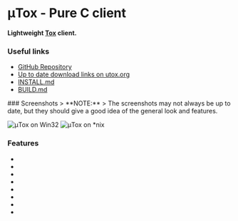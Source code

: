# μTox - Pure C client
**Lightweight [Tox](https://github.com/irungentoo/ProjectTox-Core) client.**

<div class="container-fluid">
  <div class="row">
    <div class="col-xs-6 col-md-5" markdown="1">
      <h3>Useful links</h3>
      <ul>
        <li><a href="https://github.com/notsecure/uTox">GitHub Repository</a></li>
        <li><a href="http://utox.org">Up to date download links on utox.org</a></li>
        <li><a href="https://github.com/notsecure/uTox/blob/master/docs/INSTALL.md">INSTALL.md</a></li>
        <li><a href="https://github.com/notsecure/uTox/blob/master/docs/BUILD.md">BUILD.md</a></li>
      </ul>
    </div>
    <div class="col-xs-12 col-md-7" markdown="1">
### Screenshots
> **NOTE:**
> The screenshots may not always be up to date, but they should give a good idea of the general look and features.

![μTox on Win32](https://raw.github.com/notsecure/uTox/master/images/uTox-win32.png "μTox running on Windows 8")
![μTox on *nix](https://raw.github.com/notsecure/uTox/master/images/uTox-xlib.png "μTox running on lubuntu")
    </div>
  </div>
</div>

### Features
-
-
-
-
-
-
-
-

